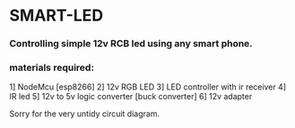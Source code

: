 # SMART-LED

### Controlling simple 12v RCB led using any smart phone.

### materials required:

1] NodeMcu [esp8266]
2] 12v RGB LED
3] LED controller with ir receiver
4] IR led 
5] 12v to 5v logic converter [buck converter]
6] 12v adapter 


Sorry for the very untidy circuit diagram.
